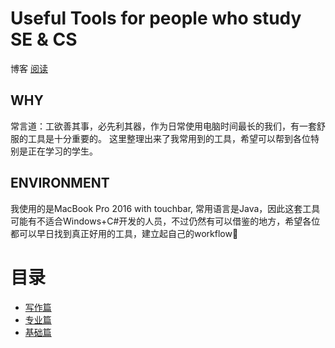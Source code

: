# Useful Tools for people who study SE & CS
博客
[阅读](https://jaschenn.github.io/Tools/web/Tools/)
## WHY
常言道：工欲善其事，必先利其器，作为日常使用电脑时间最长的我们，有一套舒服的工具是十分重要的。
这里整理出来了我常用到的工具，希望可以帮到各位特别是正在学习的学生。
## ENVIRONMENT
我使用的是MacBook Pro 2016 with touchbar, 常用语言是Java，因此这套工具可能有不适合Windows+C#开发的人员，不过仍然有可以借鉴的地方，希望各位都可以早日找到真正好用的工具，建立起自己的workflow👋



# 目录
* [写作篇](./写作篇/0.md)
* [专业篇](./专业篇/0.md)
* [基础篇](./基础篇/0.md)
